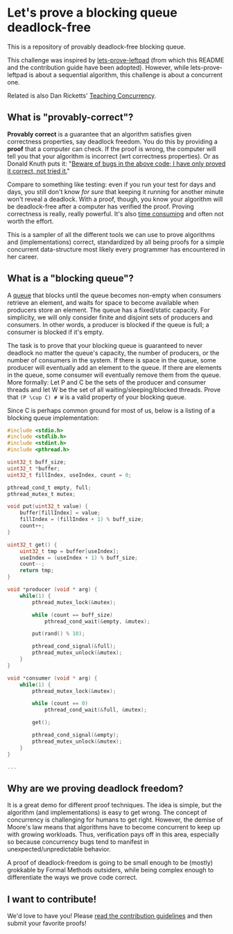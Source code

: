 # Let's prove a blocking queue deadlock-free

This is a repository of provably deadlock-free blocking queue.

This challenge was inspired by [lets-prove-leftpad](https://github.com/hwayne/lets-prove-leftpad) (from which this README and the contribution guide have been adopted).  However, while lets-prove-leftpad is about a sequential algorithm, this challenge is about a concurrent one.

Related is also Dan Ricketts' [Teaching Concurrency](https://github.com/dricketts/teaching-concurrency).

## What is "provably-correct"?

**Provably correct** is a guarantee that an algorithm satisfies given correctness properties, say deadlock freedom. You do this by providing a **proof** that a computer can check. If the proof is wrong, the computer will tell you that your algorithm is incorrect (wrt correctness properties). Or as Donald Knuth puts it: "[Beware of bugs in the above code; I have only proved it correct, not tried it.](https://www-cs-faculty.stanford.edu/~knuth/faq.html)" 

Compare to something like testing: even if you run your test for days and days, you still don't know _for sure_ that keeping it running for another minute won't reveal a deadlock. With a proof, though, you know your algorithm will be deadlock-free after a computer has verified the proof. Proving correctness is really, really powerful. It's also [time consuming](https://xavierleroy.org/talks/IHP-2014.pdf) and often not worth the effort.

This is a sampler of all the different tools we can use to prove algorithms and (implementations) correct, standardized by all being proofs for a simple concurrent data-structure most likely every programmer has encountered in her career.

## What is a "blocking queue"?

A [queue](https://en.wikipedia.org/wiki/Queue_(abstract_data_type)) that blocks until the queue becomes non-empty when consumers retrieve an element, and waits for space to become available when producers store an element. The queue has a fixed/static capacity. For simplicity, we will only consider finite and disjoint sets of producers and consumers. In other words, a producer is blocked if the queue is full; a consumer is blocked if it's empty.

The task is to prove that your blocking queue is guaranteed to never deadlock no matter the queue's capacity, the number of producers, or the number of consumers in the system. If there is space in the queue, some producer will eventually add an element to the queue. If there are elements in the queue, some consumer will eventually remove them from the queue.  More formally: Let P and C be the sets of the producer and consumer threads and let W be the set of all waiting/sleeping/blocked threads. Prove that ```(P \cup C) # W``` is a valid property of your blocking queue.

Since C is perhaps common ground for most of us, below is a listing of a blocking queue implementation:

```C
#include <stdio.h>
#include <stdlib.h>
#include <stdint.h>
#include <pthread.h>

uint32_t buff_size;
uint32_t *buffer;
uint32_t fillIndex, useIndex, count = 0;

pthread_cond_t empty, full; 
pthread_mutex_t mutex;

void put(uint32_t value) {
	buffer[fillIndex] = value;
	fillIndex = (fillIndex + 1) % buff_size;
	count++;
}

uint32_t get() {
	uint32_t tmp = buffer[useIndex];
	useIndex = (useIndex + 1) % buff_size;
	count--;
	return tmp;
}

void *producer (void * arg) {
	while(1) {
		pthread_mutex_lock(&mutex);

		while (count == buff_size)
			pthread_cond_wait(&empty, &mutex);

		put(rand() % 10);

		pthread_cond_signal(&full);
		pthread_mutex_unlock(&mutex);
	}
}

void *consumer (void * arg) {
	while(1) {
		pthread_mutex_lock(&mutex);

		while (count == 0)
			pthread_cond_wait(&full, &mutex);

		get();

		pthread_cond_signal(&empty);
		pthread_mutex_unlock(&mutex);
	} 
}

...
```

## Why are we proving deadlock freedom?

It is a great demo for different proof techniques. The idea is simple, but the algorithm (and implementations) is easy to get wrong.  The concept of concurrency is challenging for humans to get right. However, the demise of Moore's law means that algorithms have to become concurrent to keep up with growing workloads. Thus, verification pays off in this area, especially so because concurrency bugs tend to manifest in unexpected/unpredictable behavior.

A proof of deadlock-freedom is going to be small enough to be (mostly) grokkable by Formal Methods outsiders, while being complex enough to differentiate the ways we prove code correct.

## I want to contribute!

We'd love to have you! Please [read the contribution guidelines](CONTRIBUTING.md) and then submit your favorite proofs!
